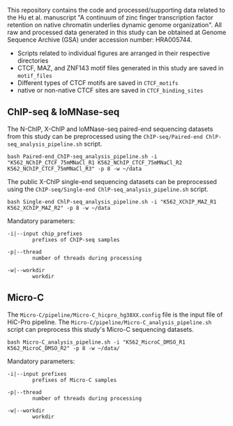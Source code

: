 This repository contains the code and processed/supporting data related to the Hu et al. manuscript "A continuum of zinc finger transcription factor retention on native chromatin underlies dynamic genome organization". All raw and processed data generated in this study can be obtained at Genome Sequence Archive (GSA) under accession number: HRA005744.

- Scripts related to individual figures are arranged in their respective directories
- CTCF, MAZ, and ZNF143 motif files generated in this study are saved in `motif_files`
- Different types of CTCF motifs are saved in `CTCF_motifs`
- native or non-native CTCF sites are saved in `CTCF_binding_sites`

## ChIP-seq & loMNase-seq

The N-ChIP, X-ChIP and loMNase-seq paired-end sequencing datasets from this study can be preprocessed using the `ChIP-seq/Paired-end ChlP-seq_analysis_pipeline.sh` script.

	bash Paired-end_ChIP-seq_analysis_pipeline.sh -i "K562_NChIP_CTCF_75mMNaCl_R1 K562_NChIP_CTCF_75mMNaCl_R2 K562_NChIP_CTCF_75mMNaCl_R3" -p 8 -w ~/data

The public X-ChIP single-end sequencing datasets can be preprocessed using the `ChIP-seq/Single-end ChlP-seq_analysis_pipeline.sh` script.

	bash Single-end ChlP-seq_analysis_pipeline.sh -i "K562_XChIP_MAZ_R1 K562_XChIP_MAZ_R2" -p 8 -w ~/data

Mandatory parameters:

	-i|--input chip_prefixes
			prefixes of ChIP-seq samples

	-p|--thread
			number of threads during processing

	-w|--workdir
			workdir

## Micro-C
The `Micro-C/pipeline/Micro-C_hicpro_hg38XX.config` file is the input file of HiC-Pro pipeline. 
The `Micro-C/pipeline/Micro-C_analysis_pipeline.sh` script can preprocess this study's Micro-C sequencing datasets. 

	bash Micro-C_analysis_pipeline.sh -i "K562_MicroC_DMSO_R1 K562_MicroC_DMSO_R2" -p 8 -w ~/data/

Mandatory parameters:

	-i|--input prefixes
			prefixes of Micro-C samples

	-p|--thread
			number of threads during processing

	-w|--workdir
			workdir
